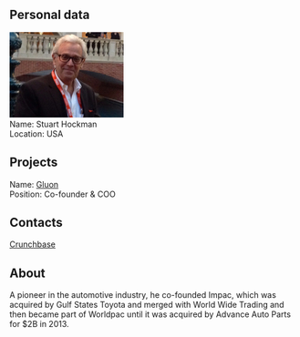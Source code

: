 ## Personal data
![stuart hockman photo](photo/stuart_hockman.jpg)  
Name:   Stuart Hockman  
Location: USA
## Projects 
Name: [Gluon](../projects/gluon.md)  
Position: Co-founder & COO  
## Contacts   
[Crunchbase](https://www.crunchbase.com/person/stuart-hockman#/entity)  
## About
A pioneer in the automotive industry, he co-founded Impac, which was acquired by Gulf States Toyota and merged with World Wide Trading and then became part of Worldpac until it was acquired by Advance Auto Parts for $2B in 2013.
